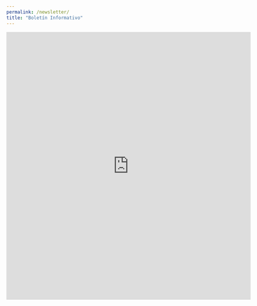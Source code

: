 ```yaml
---
permalink: /newsletter/
title: "Boletín Informativo"
---
```


<iframe src="https://docs.google.com/forms/d/e/1FAIpQLSdv9VLxfQ-3n5jXp1osHGU_zgFJFX9nwdzzYbwau9FZ48irmQ/viewform?embedded=true" width="640" height="700" frameborder="0" marginheight="0" marginwidth="0">Cargando…</iframe>
